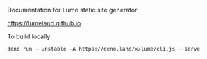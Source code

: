 Documentation for Lume static site generator

https://lumeland.github.io

To build locally:

```
deno run --unstable -A https://deno.land/x/lume/cli.js --serve
```